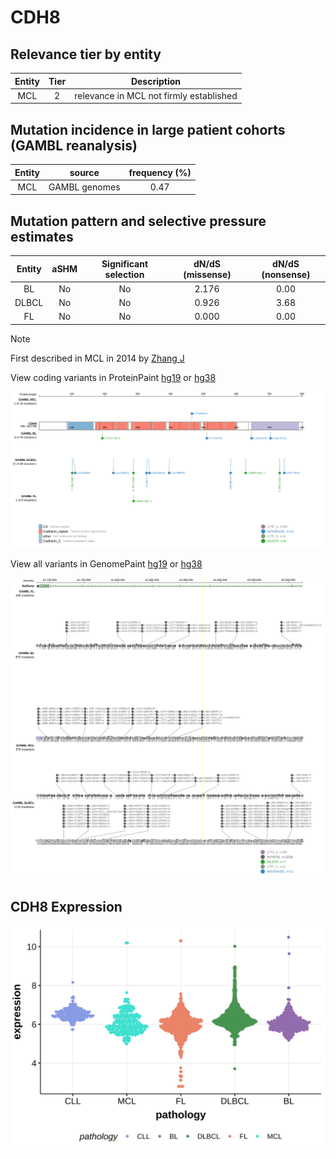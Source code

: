 # CDH8

## Relevance tier by entity

|Entity|Tier|Description                            |
|:------:|:----:|---------------------------------------|
|MCL   |2   |relevance in MCL not firmly established|

## Mutation incidence in large patient cohorts (GAMBL reanalysis)

|Entity|source       |frequency (%)|
|:------:|:-------------:|:-------------:|
|MCL   |GAMBL genomes|0.47         |

## Mutation pattern and selective pressure estimates

|Entity|aSHM|Significant selection|dN/dS (missense)|dN/dS (nonsense)|
|:------:|:----:|:---------------------:|:----------------:|:----------------:|
|BL    |No  |No                   |2.176           |0.00            |
|DLBCL |No  |No                   |0.926           |3.68            |
|FL    |No  |No                   |0.000           |0.00            |


> [!NOTE]
> First described in MCL in 2014 by [Zhang J](https://pubmed.ncbi.nlm.nih.gov/24682267)


View coding variants in ProteinPaint [hg19](https://morinlab.github.io/LLMPP/GAMBL/CDH8_protein.html)  or [hg38](https://morinlab.github.io/LLMPP/GAMBL/CDH8_protein_hg38.html)

![image](images/proteinpaint/CDH8_NM_001796.svg)

View all variants in GenomePaint [hg19](https://morinlab.github.io/LLMPP/GAMBL/CDH8.html)  or [hg38](https://morinlab.github.io/LLMPP/GAMBL/CDH8_hg38.html)

![image](images/proteinpaint/CDH8.svg)
## CDH8 Expression
![image](images/gene_expression/CDH8_by_pathology.svg)
